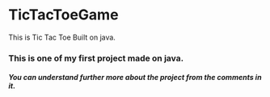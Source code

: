 # TicTacToeGame
This is Tic Tac Toe Built on java.

### This is one of my first project made on java.

##### You can understand further more about the project from the **comments** in it.

